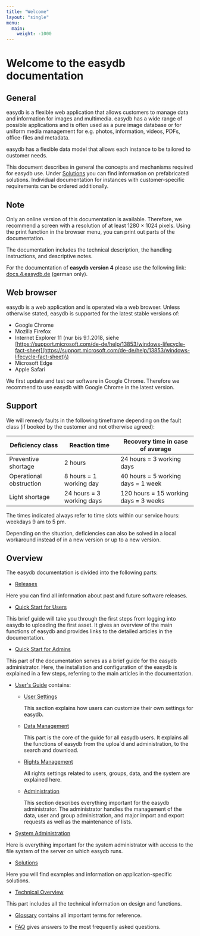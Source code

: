 ```yaml
---
title: "Welcome"
layout: "single"
menu:
  main:
    weight: -1000
---
```

# Welcome to the easydb documentation

## General

easydb is a flexible web application that allows customers to manage data and information for images and multimedia. easydb has a wide range of possible applications and is often used as a pure image database or for uniform media management for e.g. photos, information, videos, PDFs, office-files and metadata.

easydb has a flexible data model that allows each instance to be tailored to customer needs.

This document describes in general the concepts and mechanisms required for easydb use. Under [Solutions](solutions) you can find information on prefabricated solutions. Individual documentation for instances with customer-specific requirements can be ordered additionally.

## Note

Only an online version of this documentation is available. Therefore, we recommend a screen with a resolution of at least 1280 × 1024 pixels. Using the print function in the browser menu, you can print out parts of the documentation.

The documentation includes the technical description, the handling instructions, and descriptive notes.

For the documentation of **easydb version 4** please use the following link: [docs.4.easydb.de](http://docs.4.easydb.de) \(german only\).

## Web browser

easydb is a web application and is operated via a web browser. Unless otherwise stated, easydb is supported for the latest stable versions of:

* Google Chrome
* Mozilla Firefox
* Internet Explorer 11 \(nur bis 9.1.2018, siehe ​[https://support.microsoft.com/de-de/help/13853/windows-lifecycle-fact-sheet](https://support.microsoft.com/de-de/help/13853/windows-lifecycle-fact-sheet)\)
* Microsoft Edge
* Apple Safari

We first update and test our software in Google Chrome. Therefore we recommend to use easydb with Google Chrome in the latest version.

## Support

We will remedy faults in the following timeframe depending on the fault class \(if booked by the customer and not otherwise agreed\):

| Deficiency class | Reaction time | Recovery time in case of average |
| --- | --- | --- |
| Preventive shortage | 2 hours | 24 hours = 3 working days |
| Operational obstruction | 8 hours = 1 working day | 40 hours = 5 working days = 1 week |
| Light shortage | 24 hours = 3 working days | 120 hours = 15 working days = 3 weeks |

The times indicated always refer to time slots within our service hours: weekdays 9 am to 5 pm.

Depending on the situation, deficiencies can also be solved in a local workaround instead of in a new version or up to a new version.

## Overview

The easydb documentation is divided into the following parts:

* [Releases](releases)

Here you can find all information about past and future software releases.

* [Quick Start for Users](getstarteduser)

This brief guide will take you through the first steps from logging into easydb to uploading the first asset. It gives an overview of the main functions of easydb and provides links to the detailed articles in the documentation.

* [Quick Start for Admins](sysadmin)

This part of the documentation serves as a brief guide for the easydb administrator. Here, the installation and configuration of the easydb is explained in a few steps, referring to the main articles in the documentation.

* [User's Guide](webfrontend) contains:

  * [User Settings](webfrontend/userprefs)

    This section explains how users can customize their own settings for easydb.

  * [Data Management](webfrontend/datamanagement)

    This part is the core of the guide for all easydb users. It explains all the functions of easydb from the uploa´d and administration, to the search and download.

  * [Rights Management](webfrontend/rightsmanagement)

    All rights settings related to users, groups, data, and the system are explained here.

  * [Administration](webfrontend/administration)

    This section describes everything important for the easydb administrator. The administrator handles the management of the data, user and group administration, and major import and export requests as well as the maintenance of lists.

* [System Administration](/en/sysadmin)

Here is everything important for the system administrator with access to the file system of the server on which easydb runs.

* [Solutions](solutions)

Here you will find examples and information on application-specific solutions.

* [Technical Overview](technical)

This part includes all the technical information on design and functions.

* [Glossary](glossar) contains all important terms for reference.

* [FAQ](faq) gives answers to the most frequently asked questions.



